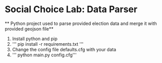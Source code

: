 # Social Choice Lab: Data Parser
** Python project used to parse provided election data and merge it with provided geojson file**

1. Install python and pip
2. ''' pip install -r requirements.txt '''
3. Change the config file defaults.cfg with your data
4. ''' python main.py config.cfg'''

